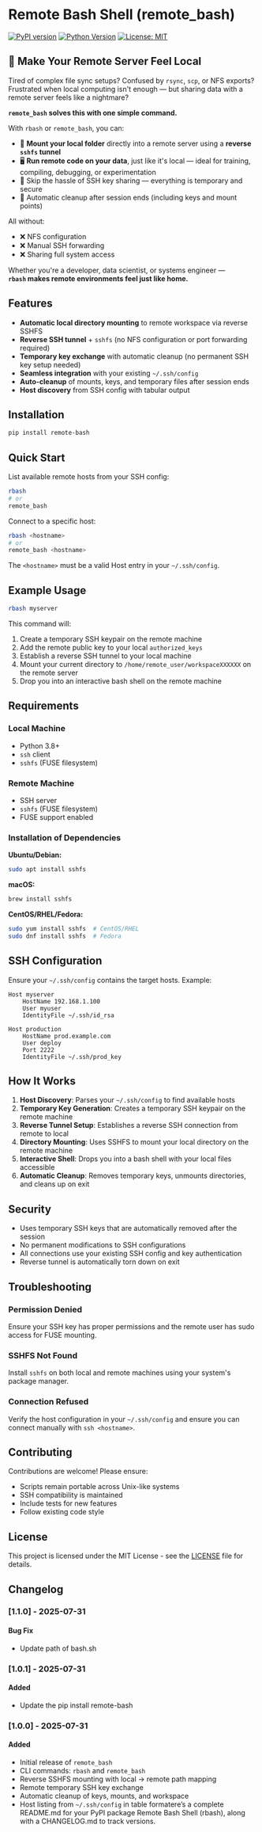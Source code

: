 # Remote Bash Shell (remote_bash)

[![PyPI version](https://badge.fury.io/py/remote-bash.svg)](https://badge.fury.io/py/remote-bash)
[![Python Version](https://img.shields.io/pypi/pyversions/remote-bash.svg)](https://pypi.org/project/remote-bash/)
[![License: MIT](https://img.shields.io/badge/License-MIT-yellow.svg)](https://opensource.org/licenses/MIT)


## 🚀 Make Your Remote Server Feel Local

Tired of complex file sync setups? Confused by `rsync`, `scp`, or NFS exports?  
Frustrated when local computing isn't enough — but sharing data with a remote server feels like a nightmare?

**`remote_bash` solves this with one simple command.**

With `rbash` or `remote_bash`, you can:

- 🔄 **Mount your local folder** directly into a remote server using a **reverse `sshfs` tunnel**
- 🖥️ **Run remote code on your data**, just like it's local — ideal for training, compiling, debugging, or experimentation
- 🔐 Skip the hassle of SSH key sharing — everything is temporary and secure
- 🧼 Automatic cleanup after session ends (including keys and mount points)

All without:

- ❌ NFS configuration
- ❌ Manual SSH forwarding
- ❌ Sharing full system access

Whether you're a developer, data scientist, or systems engineer —  
**`rbash` makes remote environments feel just like home.**

## Features

- **Automatic local directory mounting** to remote workspace via reverse SSHFS
- **Reverse SSH tunnel** + `sshfs` (no NFS configuration or port forwarding required)
- **Temporary key exchange** with automatic cleanup (no permanent SSH key setup needed)
- **Seamless integration** with your existing `~/.ssh/config`
- **Auto-cleanup** of mounts, keys, and temporary files after session ends
- **Host discovery** from SSH config with tabular output

## Installation

```bash
pip install remote-bash
```

## Quick Start

List available remote hosts from your SSH config:

```bash
rbash
# or
remote_bash
```

Connect to a specific host:

```bash
rbash <hostname>
# or
remote_bash <hostname>
```

The `<hostname>` must be a valid Host entry in your `~/.ssh/config`.

## Example Usage

```bash
rbash myserver
```

This command will:

1. Create a temporary SSH keypair on the remote machine
2. Add the remote public key to your local `authorized_keys`
3. Establish a reverse SSH tunnel to your local machine
4. Mount your current directory to `/home/remote_user/workspaceXXXXXX` on the remote server
5. Drop you into an interactive bash shell on the remote machine

## Requirements

### Local Machine
- Python 3.8+
- `ssh` client
- `sshfs` (FUSE filesystem)

### Remote Machine
- SSH server
- `sshfs` (FUSE filesystem)
- FUSE support enabled

### Installation of Dependencies

**Ubuntu/Debian:**
```bash
sudo apt install sshfs
```

**macOS:**
```bash
brew install sshfs
```

**CentOS/RHEL/Fedora:**
```bash
sudo yum install sshfs  # CentOS/RHEL
sudo dnf install sshfs  # Fedora
```

## SSH Configuration

Ensure your `~/.ssh/config` contains the target hosts. Example:

```
Host myserver
    HostName 192.168.1.100
    User myuser
    IdentityFile ~/.ssh/id_rsa

Host production
    HostName prod.example.com
    User deploy
    Port 2222
    IdentityFile ~/.ssh/prod_key
```

## How It Works

1. **Host Discovery**: Parses your `~/.ssh/config` to find available hosts
2. **Temporary Key Generation**: Creates a temporary SSH keypair on the remote machine
3. **Reverse Tunnel Setup**: Establishes a reverse SSH connection from remote to local
4. **Directory Mounting**: Uses SSHFS to mount your local directory on the remote machine
5. **Interactive Shell**: Drops you into a bash shell with your local files accessible
6. **Automatic Cleanup**: Removes temporary keys, unmounts directories, and cleans up on exit

## Security

- Uses temporary SSH keys that are automatically removed after the session
- No permanent modifications to SSH configurations
- All connections use your existing SSH config and key authentication
- Reverse tunnel is automatically torn down on exit

## Troubleshooting

### Permission Denied
Ensure your SSH key has proper permissions and the remote user has sudo access for FUSE mounting.

### SSHFS Not Found
Install `sshfs` on both local and remote machines using your system's package manager.

### Connection Refused
Verify the host configuration in your `~/.ssh/config` and ensure you can connect manually with `ssh <hostname>`.

## Contributing

Contributions are welcome! Please ensure:

- Scripts remain portable across Unix-like systems
- SSH compatibility is maintained
- Include tests for new features
- Follow existing code style

## License

This project is licensed under the MIT License - see the [LICENSE](LICENSE) file for details.

## Changelog

### [1.1.0] - 2025-07-31

#### Bug Fix
- Update path of bash.sh

### [1.0.1] - 2025-07-31

#### Added
- Update the pip install remote-bash

### [1.0.0] - 2025-07-31

#### Added
- Initial release of `remote_bash`
- CLI commands: `rbash` and `remote_bash`
- Reverse SSHFS mounting with local → remote path mapping
- Remote temporary SSH key exchange
- Automatic cleanup of keys, mounts, and workspace
- Host listing from `~/.ssh/config` in table formatere’s a complete README.md for your PyPI package Remote Bash Shell (rbash), along with a CHANGELOG.md to track versions.

